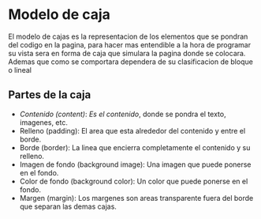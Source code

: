 # Modelo de caja  
El modelo de cajas es la representacion de los elementos que se pondran del codigo en la pagina, para hacer mas entendible a la hora de programar su vista sera en forma de caja que simulara la pagina donde se colocara. Ademas que como se comportara dependera de su clasificacion de bloque o lineal

## Partes de la caja  
+ _Contenido (content)_: _Es el contenido_, donde se pondra el texto, imagenes, etc.  
+ Relleno (padding): El area que esta alrededor del contenido y entre el borde.
+ Borde (border): La linea que encierra completamente el contenido y su relleno.
+ Imagen de fondo (background image): Una imagen que puede ponerse en el fondo.
+ Color de fondo (background color): Un color que puede ponerse en el fondo.
+ Margen (margin): Los margenes son areas transparente fuera del borde que separan las demas cajas.